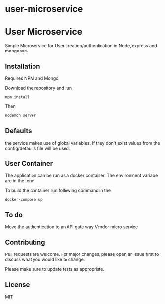 # user-microservice

# User Microservice

Simple Microservice for User creation/authentication in Node, express and mongoose.

## Installation

Requires NPM and Mongo

Download the repository and run

```bash
npm install
```

Then

```bash
nodemon server
```


## Defaults
the service makes use of global variables. If they don't exist values from the config/defaults file will be used.

## User Container
The application can be run as a docker container. The environment variabe are in the  .env

To build the container run following command in the 

```bash
docker-compose up
```

## To do
Move the authentication to an API gate way
Vendor micro service

## Contributing
Pull requests are welcome. For major changes, please open an issue first to discuss what you would like to change.

Please make sure to update tests as appropriate.

## License
[MIT](https://choosealicense.com/licenses/mit/)